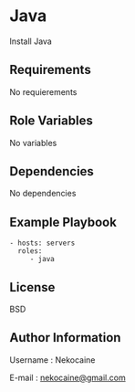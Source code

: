 Java
=========

Install Java

Requirements
------------

No requierements

Role Variables
--------------

No variables

Dependencies
------------

No dependencies

Example Playbook
----------------

    - hosts: servers
      roles:
         - java

License
-------

BSD

Author Information
------------------

Username : Nekocaine

E-mail : nekocaine@gmail.com
